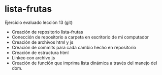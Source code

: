# lista-frutas
Ejercicio evaluado lección 13 (git)
* Creación de repositorio lista-frutas
* Conección de repositorio a carpeta en escritorio de mi computador
* Creación de archivos html y js
* Creación de commits para cada cambio hecho en repositorio
* Creación de estructura html
* Linkeo con archivo js
* Creación de función que imprima lista dinámica a través del manejo del dom.

